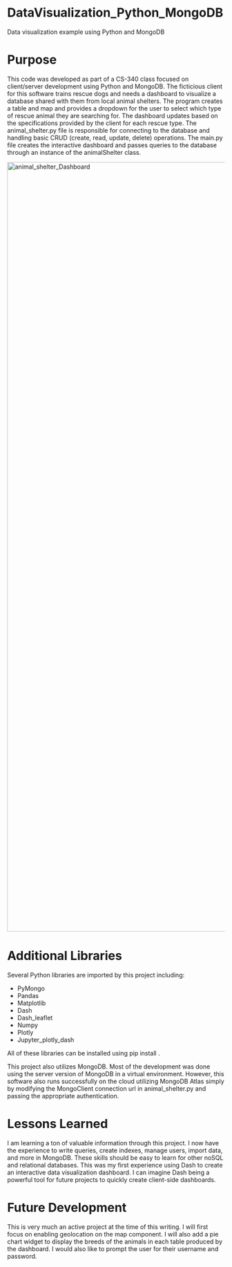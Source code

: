 # DataVisualization_Python_MongoDB
Data visualization example using Python and MongoDB

# Purpose
This code was developed as part of a CS-340 class focused on client/server development using Python and MongoDB.  The ficticious client for this software trains rescue dogs and needs a dashboard to visualize a database shared with them from local animal shelters.  The program creates a table and map and provides a dropdown for the user to select which type of rescue animal they are searching for.  The dashboard updates based on the specifications provided by the client for each rescue type.  The animal_shelter.py file is responsible for connecting to the database and handling basic CRUD (create, read, update, delete) operations.  The main.py file creates the interactive dashboard and passes queries to the database through an instance of the animalShelter class.

<img width="1781" alt="animal_shelter_Dashboard" src="https://user-images.githubusercontent.com/31283921/218006443-30d7d9cf-ffbc-4e4b-94de-aec774e729bc.png">

# Additional Libraries
Several Python libraries are imported by this project including:
  - PyMongo
  - Pandas
  - Matplotlib
  - Dash
  - Dash_leaflet
  - Numpy
  - Plotly
  - Jupyter_plotly_dash
  
All of these libraries can be installed using pip install <library>.

This project also utilizes MongoDB.  Most of the development was done using the server version of MongoDB in a virtual environment.  However, this software also runs successfully on the cloud utilizing MongoDB Atlas simply by modifying the MongoClient connection url in animal_shelter.py and passing the appropriate authentication.

# Lessons Learned
I am learning a ton of valuable information through this project.  I now have the experience to write queries, create indexes, manage users, import data, and more in MongoDB.  These skills should be easy to learn for other noSQL and relational databases.  This was my first experience using Dash to create an interactive data visualization dashboard.  I can imagine Dash being a powerful tool for future projects to quickly create client-side dashboards.

# Future Development
This is very much an active project at the time of this writing.  I will first focus on enabling geolocation on the map component.  I will also add a pie chart widget to display the breeds of the animals in each table produced by the dashboard.  I would also like to prompt the user for their username and password.  
